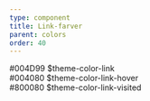 ```yaml
---
type: component
title: Link-farver
parent: colors
order: 40
---
```


<div class="color-row-container">
  <div class="row color-row">
    <!-- color-link START -->
    <div class="col-md-3">
      <div class="color-container-large background-link"></div>
      <div class="color-text-container">
        <span class="code-color-hex">#004D99</span>
        <span class="code-color-variable">$theme-color-link</span>
      </div>
    </div>
    <!-- color-link END -->
    <!-- color-link-hover START -->
    <div class="col-md-3">
      <div class="color-container-large background-link-hover"></div>
      <div class="color-text-container">
        <span class="code-color-hex">#004080</span>
        <span class="code-color-variable">$theme-color-link-hover</span>
      </div>
    </div>
    <!-- color-link-hover END -->
    <!-- color-visited START -->
    <div class="col-md-3">
      <div class="color-container-large background-link-visited"></div>
      <div class="color-text-container">
        <span class="code-color-hex">#800080</span>
        <span class="code-color-variable">$theme-color-link-visited</span>
      </div>
    </div>
    <!-- color-visited END -->
  </div>
</div>

